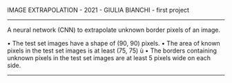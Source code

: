 IMAGE EXTRAPOLATION - 2021 - GIULIA BIANCHI - first project

----------------------------------------------------------------------------------------------------------------------------------------

A neural network (CNN) to extrapolate unknown border pixels of an image.

• The test set images have a shape of (90, 90) pixels.
• The area of known pixels in the test set images is at least (75, 75) ù
• The borders containing unknown pixels in the test set images are at least 5 pixels
  wide on each side.


----------------------------------------------------------------------------------------------------------------------------------------
